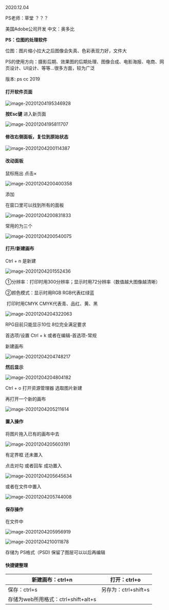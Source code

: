 2020.12.04

PS老师：草堂   ？？？



美国Adobe公司开发  中文：奥多比

**PS：位图的处理软件**

位图：图片缩小拉大之后图像会失真、色彩表现力好，文件大

PS的使用方向：摄影后期、效果图的后期处理、图像合成、电影海报、电商、网页设计、UI设计、等等...很多方面，较为广泛

版本: ps cc 2019



#### 打开软件页面

![image-20201204195346928](img/image-20201204195346928.png)

**按Esc键**  进入新页面

![image-20201204195811707](img/image-20201204195811707.png)



#### **修改右侧面板，复位到原始状态**

![image-20201204200114387](img/image-20201204200114387.png)



#### **改动面板**

鼠标拖出  点击×

![image-20201204200400358](img/image-20201204200400358.png)

添加

在窗口里可以找到所有的面板

![image-20201204200831833](img/image-20201204200831833.png)

常用的为三个

![image-20201204200540075](img/image-20201204200540075.png)



#### **打开/新建画布**

Ctrl + n  是新建

![image-20201204201552436](img/image-20201204201552436.png)

①分辨率：打印时用300分辨率；显示时用72分辨率（数值越大图像越清晰）

②颜色模式：显示时用RGB   RGB代表红绿蓝

​       				打印时用CMYK  CMYK代表青、品红、黄、黑

![image-20201204204322063](img/image-20201204204322063.png)

RPG目前只能显示10位  8位完全满足要求

首选项/设置   Ctrl + k  或者在编辑-首选项-常规

新建画布

![image-20201204204748217](img/image-20201204204748217.png)

**然后显示**

![image-20201204204804182](img/image-20201204204804182.png)



Ctrl + o  打开资源管理器  选取图片新建

再打开一个新的画布

![image-20201204205211614](img/image-20201204205211614.png)



#### **置入操作**

将图片拖入已有的画布中去

![image-20201204205603191](img/image-20201204205603191.png)

有定界框    还未置入

点击对勾   或者回车   成功置入

![image-20201204205645634](img/image-20201204205645634.png)

或者在文件中置入

![image-20201204205744008](img/image-20201204205744008.png)



#### **保存操作**

在文件中

![image-20201204205956919](img/image-20201204205956919.png)

![image-20201204210011878](img/image-20201204210011878.png)

存储为 PS格式（PSD)   保留了图层可以以后再编辑





#### **快捷键整理**

| 新建画布：ctrl+n                    | 打开：ctrl+o         |
| ----------------------------------- | -------------------- |
| 保存：ctrl+s                        | 另存为：ctrl+shift+s |
| 存储为web所用格式：ctrl+shift+alt+s |                      |